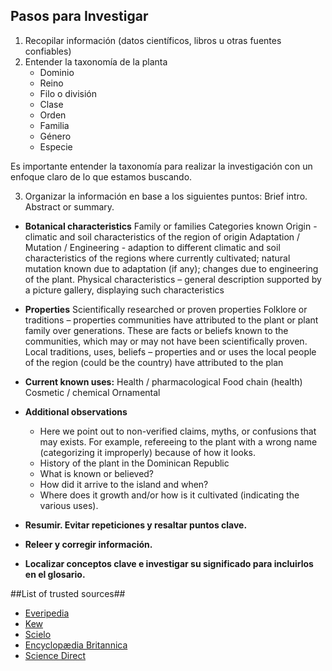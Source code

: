 ## Pasos para Investigar

1. Recopilar información (datos científicos, libros u otras fuentes confiables)
2. Entender la taxonomía de la planta
	- Dominio
	- Reino
	- Filo o división
	- Clase
	- Orden
	- Familia
	- Género
	- Especie

Es importante entender la taxonomía para realizar la investigación con un enfoque claro de lo que estamos buscando.

3. Organizar la información en base a los siguientes puntos:
Brief intro. Abstract or summary.

- **Botanical characteristics** 
Family or families
Categories known
Origin - climatic and soil characteristics of the region of origin
Adaptation / Mutation / Engineering - adaption to different climatic and soil characteristics of the regions where currently cultivated; natural mutation known due to adaptation (if any); changes due to engineering of the plant.
Physical characteristics – general description supported by a picture gallery, displaying such characteristics
- **Properties**
Scientifically researched or proven properties
Folklore or traditions – properties communities have attributed to the plant or plant family over generations. These are facts or beliefs known to the communities, which may or may not have been scientifically proven.
Local traditions, uses, beliefs – properties and or uses the local people of the region (could be the country) have attributed to the plan
- **Current known uses:**
Health / pharmacological
Food chain (health)
Cosmetic / chemical
Ornamental
- **Additional observations**
 	- Here we point out to non-verified claims, myths, or confusions that may exists.  For example, refereeing to the plant with a wrong name (categorizing it improperly) because of how it looks.
	- History of the plant in the Dominican Republic
	- What is known or believed?
	- How did it arrive to the island and when?
	- Where does it growth and/or how is it cultivated (indicating the various uses).

- **Resumir. Evitar repeticiones y resaltar puntos clave.**
- **Releer y corregir información.**
- **Localizar conceptos clave e investigar su significado para incluirlos en el glosario.**

##List of trusted sources##
- [Everipedia](https://everipedia.org/)
- [Kew](https://www.kew.org/)
- [Scielo](https://scielo.org/en/)
- [Encyclopædia Britannica](https://www.britannica.com/)
- [Science Direct](https://www.sciencedirect.com/)

